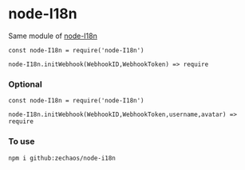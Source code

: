 # node-I18n

Same module of [node-I18n](https://github.com/eslachance/node-i18n)

```
const node-I18n = require('node-I18n')

node-I18n.initWebhook(WebhookID,WebhookToken) => require

```
### Optional
```
const node-I18n = require('node-I18n')

node-I18n.initWebhook(WebhookID,WebhookToken,username,avatar) => require

```
### To use

`npm i github:zechaos/node-i18n`
